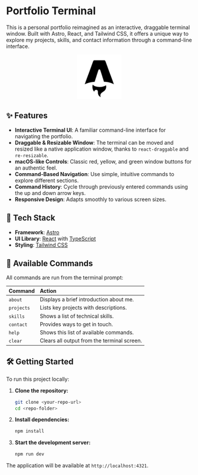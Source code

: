 # Portfolio Terminal

This is a personal portfolio reimagined as an interactive, draggable terminal window. Built with Astro, React, and Tailwind CSS, it offers a unique way to explore my projects, skills, and contact information through a command-line interface.

<!-- It would be great to replace this with an actual screenshot of the project! -->
<p align="center">
  <img src="public/favicon.svg" alt="Project Logo" width="120">
</p>

## ✨ Features

- **Interactive Terminal UI**: A familiar command-line interface for navigating the portfolio.
- **Draggable & Resizable Window**: The terminal can be moved and resized like a native application window, thanks to `react-draggable` and `re-resizable`.
- **macOS-like Controls**: Classic red, yellow, and green window buttons for an authentic feel.
- **Command-Based Navigation**: Use simple, intuitive commands to explore different sections.
- **Command History**: Cycle through previously entered commands using the up and down arrow keys.
- **Responsive Design**: Adapts smoothly to various screen sizes.

## 🚀 Tech Stack

- **Framework**: [Astro](https://astro.build/)
- **UI Library**: [React](https://reactjs.org/) with [TypeScript](https://www.typescriptlang.org/)
- **Styling**: [Tailwind CSS](https://tailwindcss.com/)

## 🧞 Available Commands

All commands are run from the terminal prompt:

| Command    | Action                                      |
| :--------- | :------------------------------------------ |
| `about`    | Displays a brief introduction about me.     |
| `projects` | Lists key projects with descriptions.       |
| `skills`   | Shows a list of technical skills.           |
| `contact`  | Provides ways to get in touch.              |
| `help`     | Shows this list of available commands.      |
| `clear`    | Clears all output from the terminal screen. |

## 🛠️ Getting Started

To run this project locally:

1.  **Clone the repository:**
    ```sh
    git clone <your-repo-url>
    cd <repo-folder>
    ```

2.  **Install dependencies:**
    ```sh
    npm install
    ```

3.  **Start the development server:**
    ```sh
    npm run dev
    ```

The application will be available at `http://localhost:4321`.
